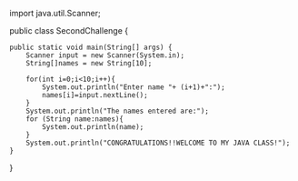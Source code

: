import java.util.Scanner;

public class SecondChallenge {

    public static void main(String[] args) {
        Scanner input = new Scanner(System.in);
        String[]names = new String[10];

        for(int i=0;i<10;i++){
            System.out.println("Enter name "+ (i+1)+":");
            names[i]=input.nextLine();
        }
        System.out.println("The names entered are:");
        for (String name:names){
            System.out.println(name);
        }
        System.out.println("CONGRATULATIONS!!WELCOME TO MY JAVA CLASS!");
    }
}
